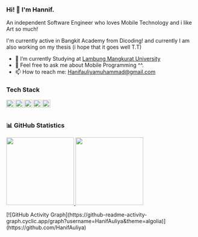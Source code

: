 ### Hi! 👋 I'm Hannif.

An independent Software Engineer who loves Mobile Technology and i like Art so much!

I'm currently active in Bangkit Academy from Dicoding! and currently I am also working on my thesis (i hope that it goes well T.T)

- 🔭 I’m currently Studying at [Lambung Mangkurat University](https://ulm.ac.id/id/)
- 💬 Feel free to ask me about Mobile Programming ^^.
- 📫 How to reach me: Hanifauliyamuhammad@gmail.com

### Tech Stack
  <a href="#"><img align="left" alt="JavaScript" title="JavaScript" width="21px" src="https://upload.wikimedia.org/wikipedia/commons/9/99/Unofficial_JavaScript_logo_2.svg" /></a>
  <a href="https://www.php.net/"><img align="left" alt="php" title="php" width="21px" src="https://iconape.com/wp-content/files/ac/371303/svg/371303.svg" /></a>
  <a href="https://www.java.com/"><img align="left" alt="Java" title="Java" width="21px" src="https://iconape.com/wp-content/files/zy/371206/svg/371206.svg" /></a>
  <a href="https://www.android.com/"><img align="left" alt="Android" title="Android" width="21px" src="https://iconape.com/wp-content/files/uq/385827/svg/385827.svg" /></a>
  <a href="https://kotlinlang.org/"><img align="left" alt="Kotlin" title="Kotlin" width="21px" src="https://iconape.com/wp-content/files/fg/371054/svg/371054.svg" /></a>
  <br>
  <br>
  
### 📊 GitHub Statistics
<p align="left">
  <a href="https://github.com/HanifAuliya">
    <img height="180em" src="https://github-readme-stats-eight-theta.vercel.app/api?username=HanifAuliya&show_icons=true&theme=algolia&include_all_commits=true&count_private=true"/>
    <img height="180em" src="https://github-readme-stats-eight-theta.vercel.app/api/top-langs/?username=HanifAuliya&layout=compact&langs_count=8&theme=algolia"/>
  </a>
</p>
[![GitHub Activity Graph](https://github-readme-activity-graph.cyclic.app/graph?username=HanifAuliya&theme=algolia)](https://github.com/HanifAuliya)


